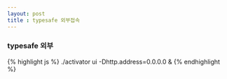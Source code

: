 ```yaml
---
layout: post
title : typesafe 외부접속
---
```


### typesafe 외부
{% highlight js %}
  ./activator ui -Dhttp.address=0.0.0.0 & 
{% endhighlight %}
